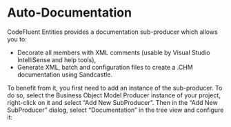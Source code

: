 # Auto-Documentation

CodeFluent Entities provides a documentation sub-producer which allows you to:
* Decorate all members with XML comments (usable by Visual Studio IntelliSense and help tools),
* Generate XML, batch and configuration files to create a .CHM documentation using Sandcastle.

To benefit from it, you first need to add an instance of the sub-producer. To do so, select the Business Object Model Producer instance of your project, right-click on it and select “Add New SubProducer”. Then in the “Add New SubProducer” dialog, select “Documentation” in the tree view and configure it: